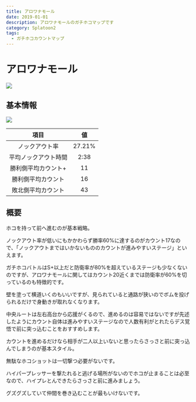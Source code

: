 ```yaml
---
title: アロワナモール
date: 2019-01-01
description: アロワナモールのガチホコマップです
category: Splatoon2
tags:
  - ガチホコカウントマップ
---
```


# アロワナモール

![](https://pbs.twimg.com/media/Ec7pkD7WsAAUMNO?format=jpg&name=large)

## 基本情報

![](https://pbs.twimg.com/media/EV-Gki5WAAE9spp?format=png&name=large)

|         項目         |   値   |
| :------------------: | :----: |
|    ノックアウト率    | 27.21% |
| 平均ノックアウト時間 |  2:38  |
| 勝利側平均カウント+  |   11   |
|  勝利側平均カウント  |   16   |
|  敗北側平均カウント  |   43   |

## 概要

ホコを持って前へ進むのが基本戦略。

ノックアウト率が低いにもかかわらず勝率60%に達するのがカウント17なので、「ノックアウトまではいかないもののカウントが進みやすいステージ」といえます。

ガチホコバトルはS+以上だと防衛率が80%を超えているステージも少なくないのですが、アロワナモールに関してはカウント20近くまでは防衛率が60%を切っているのも特徴的です。

壁を塗って横道いくのもいいですが、見られていると通路が狭いのでボムを投げられるだけで身動きが取れなくなります。

中央ルートは左右高台から応援がくるので、進めるのは容易ではないですが先述したようにカウント自体は進みやすいステージなので人数有利がとれたらデス覚悟で前に突っ込むことをおすすめします。

カウントを進めるだけなら相手が二人以上いないと思ったらさっさと前に突っ込んでしまうのが基本スタイル。

無駄なホコショットは一切撃つ必要がないです。

ハイパープレッサーを撃たれると逃げる場所がないのでホコが止まることは必至なので、ハイプレとんできたらさっさと前に進みましょう。

グズグズしていて仲間を巻き込むことが最もいけないです。

